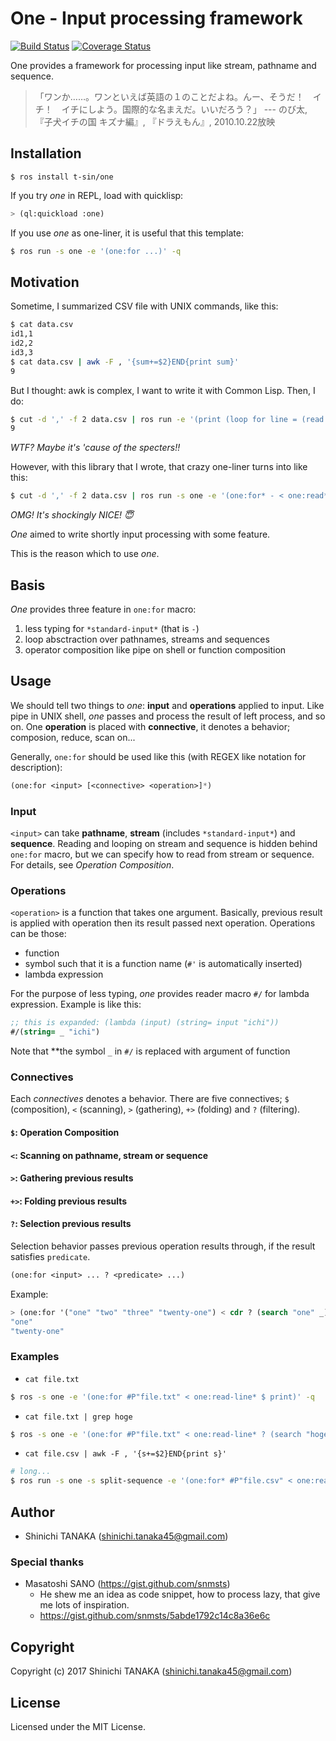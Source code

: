 # One - Input processing framework

[![Build Status](https://travis-ci.org/t-sin/one.svg?branch=master)](https://travis-ci.org/t-sin/one)
[![Coverage Status](https://coveralls.io/repos/github/t-sin/one/badge.svg?branch=master)](https://coveralls.io/github/t-sin/one?branch=master)

One provides a framework for processing input like stream, pathname and sequence.


> 「ワンか……。ワンといえば英語の１のことだよね。んー、そうだ！　イチ！　イチにしよう。国際的な名まえだ。いいだろう？」
> --- のび太, 『子犬イチの国 キズナ編』, 『ドラえもん』, 2010.10.22放映


## Installation

```
$ ros install t-sin/one
```

If you try *one* in REPL, load with quicklisp:

```lisp
> (ql:quickload :one)
```

If you use *one* as one-liner, it is useful that this template:

```sh
$ ros run -s one -e '(one:for ...)' -q
```

## Motivation

Sometime, I summarized CSV file with UNIX commands, like this:

```sh
$ cat data.csv
id1,1
id2,2
id3,3
$ cat data.csv | awk -F , '{sum+=$2}END{print sum}'
9
```

But I thought: awk is complex, I want to write it with Common Lisp. Then, I do:

```sh
$ cut -d ',' -f 2 data.csv | ros run -e '(print (loop for line = (read *standard-input* nil :eof) until (eq :eof line) sum line))' -q
9
```

*WTF? Maybe it's 'cause of the specters!!*

However, with this library that I wrote, that crazy one-liner turns into like this:

```sh
$ cut -d ',' -f 2 data.csv | ros run -s one -e '(one:for* - < one:read* +> + 0)' -q
```

*OMG! It's shockingly NICE! 😇*

*One* aimed to write shortly input processing with some feature.

This is the reason which to use *one*.


## Basis

*One* provides three feature in `one:for` macro:

1. less typing for `*standard-input*` (that is `-`)
2. loop absctraction over pathnames, streams and sequences
3. operator composition like pipe on shell or function composition

## Usage

We should tell two things to *one*: **input** and **operations** applied to input. Like pipe in UNIX shell, *one* passes and process the result of left process, and so on. One **operation** is placed with **connective**, it denotes a behavior; composion, reduce, scan on...

Generally, `one:for` should be used like this (with REGEX like notation for description):

```lisp
(one:for <input> [<connective> <operation>]*)
```

### Input

`<input>` can take **pathname**, **stream** (includes `*standard-input*`) and **sequence**. Reading and looping on stream and sequence is hidden behind `one:for` macro, but we can specify how to read from stream or sequence. For details, see *Operation Composition*.

### Operations

`<operation>` is a function that takes one argument. Basically, previous result is applied with operation then its result passed next operation. Operations can be those:

- function
- symbol such that it is a function name (`#'` is automatically inserted)
- lambda expression

For the purpose of less typing, *one* provides reader macro `#/` for lambda expression. Example is like this:

```lisp
;; this is expanded: (lambda (input) (string= input "ichi"))
#/(string= _ "ichi")
```

Note that **the symbol `_` in `#/` is replaced with argument of function

### Connectives

Each *connectives* denotes a behavior. There are five connectives; `$` (composition), `<` (scanning), `>` (gathering), `+>` (folding) and `?` (filtering).

#### `$`: Operation Composition
#### `<`: Scanning on pathname, stream or sequence
#### `>`: Gathering previous results
#### `+>`: Folding previous results
#### `?`: Selection previous results

Selection behavior passes previous operation results through, if the result satisfies `predicate`.

```lisp
(one:for <input> ... ? <predicate> ...)
```

Example:

```lisp
> (one:for '("one" "two" "three" "twenty-one") < cdr ? (search "one" _) $ print)
"one"
"twenty-one"
```

### Examples

- `cat file.txt`

```sh
$ ros -s one -e '(one:for #P"file.txt" < one:read-line* $ print)' -q
```

- `cat file.txt | grep hoge`

```sh
$ ros -s one -e '(one:for #P"file.txt" < one:read-line* ? (search "hoge" _) $ print)' -q
```

- `cat file.csv | awk -F , '{s+=$2}END{print s}'`

```sh
# long...
$ ros run -s one -s split-sequence -e '(one:for* #P"file.csv" < one:read-line* $ (split-sequence:split-sequence #\, _) $ (nth 1 _) $ read-from-string +> + 0)' -q
```

## Author

- Shinichi TANAKA (shinichi.tanaka45@gmail.com)

### Special thanks

- Masatoshi SANO (https://gist.github.com/snmsts)
    - He shew me an idea as code snippet, how to process lazy, that give me lots of inspiration.
    - https://gist.github.com/snmsts/5abde1792c14c8a36e6c

## Copyright

Copyright (c) 2017 Shinichi TANAKA (shinichi.tanaka45@gmail.com)

## License

Licensed under the MIT License.
